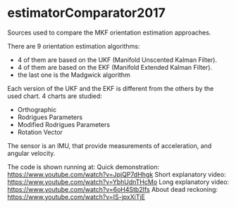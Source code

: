 # estimatorComparator2017
Sources used to compare the MKF orientation estimation approaches.

There are 9 orientation estimation algorithms:
- 4 of them are based on the UKF (Manifold Unscented Kalman Filter).
- 4 of them are based on the EKF (Manifold Extended Kalman Filter).
- the last one is the Madgwick algorithm

Each version of the UKF and the EKF is different from the others by the used chart. 4 charts are studied:
- Orthographic
- Rodrigues Parameters
- Modified Rodrigues Parameters
- Rotation Vector

The sensor is an IMU, that provide measurements of acceleration, and angular velocity.

The code is shown running at:
Quick demonstration: https://www.youtube.com/watch?v=JpjQP7dHhgk
Short explanatory video: https://www.youtube.com/watch?v=YbhUdnTHcMo
Long explanatory video: https://www.youtube.com/watch?v=6oH4Stb2Ifs
About dead reckoning: https://www.youtube.com/watch?v=IS-jpxXiTjE
